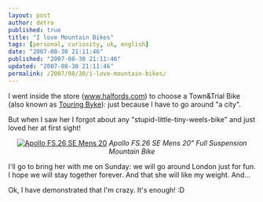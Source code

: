 ```yaml
---
layout: post
author: detro
published: true
title: "I love Mountain Bikes"
tags: [personal, curiosity, uk, english]
date: "2007-08-30 21:11:46"
published: "2007-08-30 21:11:46"
updated: "2007-08-30 21:11:46"
permalink: /2007/08/30/i-love-mountain-bikes/
---
```


I went inside the store (<a href="http://www.halfords.com/">www.halfords.com</a>) to choose a Town&Trial Bike (also known as <a href="http://en.wikipedia.org/wiki/Touring_bicycle">Touring Byke</a>): just because I have to go around "a city".

But when I saw her I forgot about any "stupid-little-tiny-weels-bike" and just loved her at first sight!

<div align="center"><a href="http://www.halfords.com/webapp/wcs/stores/servlet/product_storeId_10001_catalogId_10151_productId_258347_langId_-1_CarSelectorCatalogId__CarSelectorGroupId__varient__categoryId_82395_crumb_33980-33957-82393_parentcategoryrn_82395#"><img src="http://washford.scene7.com/is/image/Washford/400-918508?$prod$" alt="Apollo FS.26 SE Mens 20" Full Suspension Mountain Bike" /></a>
<em>Apollo FS.26 SE Mens 20" Full Suspension Mountain Bike</em></div>

I'll go to bring her with me on Sunday: we will go around London just for fun.
I hope we will stay together forever.
And that she will like my weight.
And...

Ok, I have demonstrated that I'm crazy. It's enough! :D
